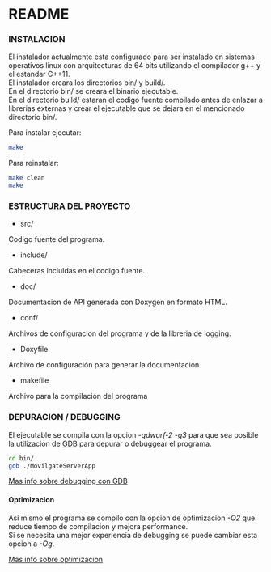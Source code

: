 # README #

### INSTALACION ###

El instalador actualmente esta configurado para ser instalado en sistemas operativos linux con arquitecturas de 64 bits utilizando el compilador g++ y el estandar C++11.  
El instalador creara los directorios bin/ y build/.   
En el directorio bin/ se creara el binario ejecutable.  
En el directorio build/ estaran el codigo fuente compilado antes de enlazar a librerias externas y crear el ejecutable que se dejara en el mencionado directorio bin/.  

Para instalar ejecutar:  

```bash
make
```

Para reinstalar:

```bash
make clean
make
```

### ESTRUCTURA DEL PROYECTO ###

* src/  

Codigo fuente del programa.  

* include/  

Cabeceras incluidas en el codigo fuente.  

* doc/  

Documentacion de API generada con Doxygen en formato HTML.  

* conf/  

Archivos de configuracion del programa y de la libreria de logging.  

* Doxyfile  

Archivo de configuración para generar la documentación

* makefile  

Archivo para la compilación del programa

### DEPURACION / DEBUGGING ###

El ejecutable se compila con la opcion _-gdwarf-2 -g3_ para que sea posible la utilizacion de [GDB](http://www.gnu.org/software/gdb/) para depurar o debuggear el programa.  

```bash
cd bin/
gdb ./MovilgateServerApp
```

[Mas info sobre debugging con GDB](http://www.unknownroad.com/rtfm/gdbtut/gdbuse.html#RUN)

#### Optimizacion ####

Asi mismo el programa se compilo con la opcion de optimizacion _-O2_ que reduce tiempo de compilacion y mejora performance.  
Si se necesita una mejor experiencia de debugging se puede cambiar esta opcion a _-Og_.  

[Más info sobre optimizacion](https://gcc.gnu.org/onlinedocs/gcc/Optimize-Options.html)
